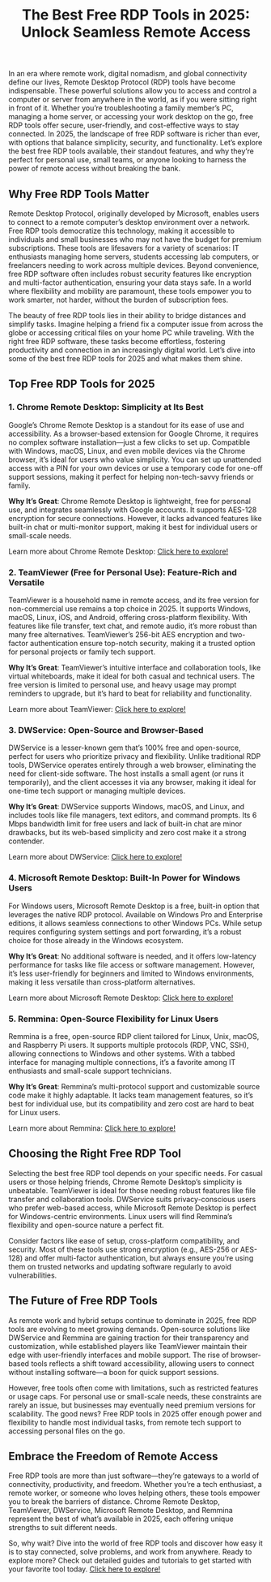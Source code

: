 <!DOCTYPE html>
<html lang="en">
<head>
    <meta charset="UTF-8">
    <meta name="viewport" content="width=device-width, initial-scale=1.0">
</head>
<body>
    <header>
        <h1>The Best Free RDP Tools in 2025: Unlock Seamless Remote Access</h1>
    </header>
    <main>
        <section>
            <p>In an era where remote work, digital nomadism, and global connectivity define our lives, Remote Desktop Protocol (RDP) tools have become indispensable. These powerful solutions allow you to access and control a computer or server from anywhere in the world, as if you were sitting right in front of it. Whether you’re troubleshooting a family member’s PC, managing a home server, or accessing your work desktop on the go, free RDP tools offer secure, user-friendly, and cost-effective ways to stay connected. In 2025, the landscape of free RDP software is richer than ever, with options that balance simplicity, security, and functionality. Let’s explore the best free RDP tools available, their standout features, and why they’re perfect for personal use, small teams, or anyone looking to harness the power of remote access without breaking the bank.</p>
        </section>
        <section>
            <h2>Why Free RDP Tools Matter</h2>
            <p>Remote Desktop Protocol, originally developed by Microsoft, enables users to connect to a remote computer’s desktop environment over a network. Free RDP tools democratize this technology, making it accessible to individuals and small businesses who may not have the budget for premium subscriptions. These tools are lifesavers for a variety of scenarios: IT enthusiasts managing home servers, students accessing lab computers, or freelancers needing to work across multiple devices. Beyond convenience, free RDP software often includes robust security features like encryption and multi-factor authentication, ensuring your data stays safe. In a world where flexibility and mobility are paramount, these tools empower you to work smarter, not harder, without the burden of subscription fees.</p>
            <p>The beauty of free RDP tools lies in their ability to bridge distances and simplify tasks. Imagine helping a friend fix a computer issue from across the globe or accessing critical files on your home PC while traveling. With the right free RDP software, these tasks become effortless, fostering productivity and connection in an increasingly digital world. Let’s dive into some of the best free RDP tools for 2025 and what makes them shine.</p>
        </section>
        <section>
            <h2>Top Free RDP Tools for 2025</h2>
            <section>
                <h3>1. Chrome Remote Desktop: Simplicity at Its Best</h3>
                <p>Google’s Chrome Remote Desktop is a standout for its ease of use and accessibility. As a browser-based extension for Google Chrome, it requires no complex software installation—just a few clicks to set up. Compatible with Windows, macOS, Linux, and even mobile devices via the Chrome browser, it’s ideal for users who value simplicity. You can set up unattended access with a PIN for your own devices or use a temporary code for one-off support sessions, making it perfect for helping non-tech-savvy friends or family.</p>
                <p><strong>Why It’s Great</strong>: Chrome Remote Desktop is lightweight, free for personal use, and integrates seamlessly with Google accounts. It supports AES-128 encryption for secure connections. However, it lacks advanced features like built-in chat or multi-monitor support, making it best for individual users or small-scale needs.</p>
                <p>Learn more about Chrome Remote Desktop: <a href="https://lhinspire.com/fresh-easy-summer-dinners-5-recipes-to-celebrate-the-season/">Click here to explore!</a></p>
            </section>
            <section>
                <h3>2. TeamViewer (Free for Personal Use): Feature-Rich and Versatile</h3>
                <p>TeamViewer is a household name in remote access, and its free version for non-commercial use remains a top choice in 2025. It supports Windows, macOS, Linux, iOS, and Android, offering cross-platform flexibility. With features like file transfer, text chat, and remote audio, it’s more robust than many free alternatives. TeamViewer’s 256-bit AES encryption and two-factor authentication ensure top-notch security, making it a trusted option for personal projects or family tech support.</p>
                <p><strong>Why It’s Great</strong>: TeamViewer’s intuitive interface and collaboration tools, like virtual whiteboards, make it ideal for both casual and technical users. The free version is limited to personal use, and heavy usage may prompt reminders to upgrade, but it’s hard to beat for reliability and functionality.</p>
                <p>Learn more about TeamViewer: <a href="https://lhinspire.com/five-show-stopping-recipes-to-impress-your-guests/">Click here to explore!</a></p>
            </section>
            <section>
                <h3>3. DWService: Open-Source and Browser-Based</h3>
                <p>DWService is a lesser-known gem that’s 100% free and open-source, perfect for users who prioritize privacy and flexibility. Unlike traditional RDP tools, DWService operates entirely through a web browser, eliminating the need for client-side software. The host installs a small agent (or runs it temporarily), and the client accesses it via any browser, making it ideal for one-time tech support or managing multiple devices.</p>
                <p><strong>Why It’s Great</strong>: DWService supports Windows, macOS, and Linux, and includes tools like file managers, text editors, and command prompts. Its 6 Mbps bandwidth limit for free users and lack of built-in chat are minor drawbacks, but its web-based simplicity and zero cost make it a strong contender.</p>
                <p>Learn more about DWService: <a href="https://lhinspire.com/springtime-sips-five-refreshing-mocktails-to-impress-your-guests/">Click here to explore!</a></p>
            </section>
            <section>
                <h3>4. Microsoft Remote Desktop: Built-In Power for Windows Users</h3>
                <p>For Windows users, Microsoft Remote Desktop is a free, built-in option that leverages the native RDP protocol. Available on Windows Pro and Enterprise editions, it allows seamless connections to other Windows PCs. While setup requires configuring system settings and port forwarding, it’s a robust choice for those already in the Windows ecosystem.</p>
                <p><strong>Why It’s Great</strong>: No additional software is needed, and it offers low-latency performance for tasks like file access or software management. However, it’s less user-friendly for beginners and limited to Windows environments, making it less versatile than cross-platform alternatives.</p>
                <p>Learn more about Microsoft Remote Desktop: <a href="https://lhinspire.com/fresh-spring-appetizers-to-welcome-the-season/">Click here to explore!</a></p>
            </section>
            <section>
                <h3>5. Remmina: Open-Source Flexibility for Linux Users</h3>
                <p>Remmina is a free, open-source RDP client tailored for Linux, Unix, macOS, and Raspberry Pi users. It supports multiple protocols (RDP, VNC, SSH), allowing connections to Windows and other systems. With a tabbed interface for managing multiple connections, it’s a favorite among IT enthusiasts and small-scale support technicians.</p>
                <p><strong>Why It’s Great</strong>: Remmina’s multi-protocol support and customizable source code make it highly adaptable. It lacks team management features, so it’s best for individual use, but its compatibility and zero cost are hard to beat for Linux users.</p>
                <p>Learn more about Remmina: <a href="https://lhinspire.com/graduation-cakes-for-high-school-celebrations/">Click here to explore!</a></p>
            </section>
        </section>
        <section>
            <h2>Choosing the Right Free RDP Tool</h2>
            <p>Selecting the best free RDP tool depends on your specific needs. For casual users or those helping friends, Chrome Remote Desktop’s simplicity is unbeatable. TeamViewer is ideal for those needing robust features like file transfer and collaboration tools. DWService suits privacy-conscious users who prefer web-based access, while Microsoft Remote Desktop is perfect for Windows-centric environments. Linux users will find Remmina’s flexibility and open-source nature a perfect fit.</p>
            <p>Consider factors like ease of setup, cross-platform compatibility, and security. Most of these tools use strong encryption (e.g., AES-256 or AES-128) and offer multi-factor authentication, but always ensure you’re using them on trusted networks and updating software regularly to avoid vulnerabilities.</p>
        </section>
        <section>
            <h2>The Future of Free RDP Tools</h2>
            <p>As remote work and hybrid setups continue to dominate in 2025, free RDP tools are evolving to meet growing demands. Open-source solutions like DWService and Remmina are gaining traction for their transparency and customization, while established players like TeamViewer maintain their edge with user-friendly interfaces and mobile support. The rise of browser-based tools reflects a shift toward accessibility, allowing users to connect without installing software—a boon for quick support sessions.</p>
            <p>However, free tools often come with limitations, such as restricted features or usage caps. For personal use or small-scale needs, these constraints are rarely an issue, but businesses may eventually need premium versions for scalability. The good news? Free RDP tools in 2025 offer enough power and flexibility to handle most individual tasks, from remote tech support to accessing personal files on the go.</p>
        </section>
        <section>
            <h2>Embrace the Freedom of Remote Access</h2>
            <p>Free RDP tools are more than just software—they’re gateways to a world of connectivity, productivity, and freedom. Whether you’re a tech enthusiast, a remote worker, or someone who loves helping others, these tools empower you to break the barriers of distance. Chrome Remote Desktop, TeamViewer, DWService, Microsoft Remote Desktop, and Remmina represent the best of what’s available in 2025, each offering unique strengths to suit different needs.</p>
            <p>So, why wait? Dive into the world of free RDP tools and discover how easy it is to stay connected, solve problems, and work from anywhere. Ready to explore more? Check out detailed guides and tutorials to get started with your favorite tool today. <a href="#">Click here to explore!</a></p>
        </section>
    </main>
</body>
</html>
